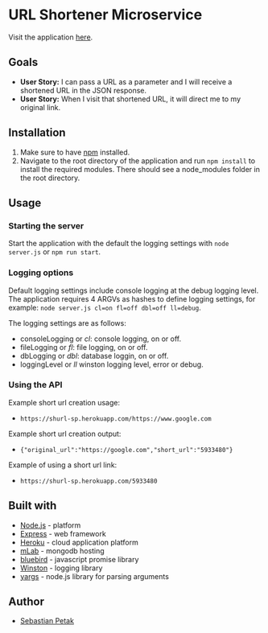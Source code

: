 # URL Shortener Microservice

Visit the application [here](https://shurl-sp.herokuapp.com/).

## Goals
* __User Story:__ I can pass a URL as a parameter and I will receive a shortened URL in the JSON response.
* __User Story:__ When I visit that shortened URL, it will direct me to my original link.

## Installation

1. Make sure to have [npm](https://www.npmjs.com/) installed.
2. Navigate to the root directory of the application and run `npm install` to install the required modules. There should see a node_modules folder in the root directory.

## Usage

### Starting the server

Start the application with the default the logging settings with `node server.js` or `npm run start`.

### Logging options

Default logging settings include console logging at the debug logging level.  The application requires 4 ARGVs as hashes to define logging settings, for example: `node server.js cl=on fl=off dbl=off ll=debug`.


The logging settings are as follows:
* consoleLogging or _cl_: console logging, on or off.
* fileLogging or _fl_: file logging, on or off.
* dbLogging or _dbl_: database loggin, on or off.
* loggingLevel or _ll_ winston logging level, error or debug.

### Using the API

Example short url creation usage:
* `https://shurl-sp.herokuapp.com/https://www.google.com`


Example short url creation output:
* `{"original_url":"https://google.com","short_url":"5933480"}`


Example of using a short url link:
* `https://shurl-sp.herokuapp.com/5933480`

## Built with

* [Node.js](https://nodejs.org/en/) - platform
* [Express](http://expressjs.com/) - web framework
* [Heroku](https://www.heroku.com/) - cloud application platform
* [mLab](https://mlab.com/) - mongodb hosting
* [bluebird](http://bluebirdjs.com/docs/getting-started.html) - javascript promise library
* [Winston](https://github.com/winstonjs/winston) - logging library
* [yargs](https://www.npmjs.com/package/yargs) - node.js library for parsing arguments

## Author

* [Sebastian Petak](http://www.sebastianpetak.com/)
